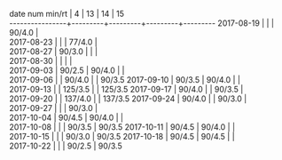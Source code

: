 date num min/rt |    4    |    13   |    14   |    15   
----------------+---------+---------+---------+---------
2017-08-19      |         |         |  90/4.0 |        
2017-08-23      |         |         |  77/4.0 |        
2017-08-27      |  90/3.0 |         |         |        
2017-08-30      |         |         |         |        
2017-09-03      |  90/2.5 |  90/4.0 |         |        
2017-09-06      |         |  90/4.0 |         |  90/3.5
2017-09-10      |  90/3.5 |  90/4.0 |         |        
2017-09-13      |         | 125/3.5 |         | 125/3.5
2017-09-17      |  90/4.0 |         |  90/3.5 |        
2017-09-20      |         | 137/4.0 |         | 137/3.5
2017-09-24      |  90/4.0 |         |  90/3.0 |        
2017-09-27      |         |         |  90/3.0 |       
2017-10-04      |  90/4.5 |  90/4.0 |         |         
2017-10-08      |         |         |  90/3.5 |  90/3.5
2017-10-11      |  90/4.5 |  90/4.0 |         |        
2017-10-15      |         |         |  90/3.0 |  90/3.5
2017-10-18      |  90/4.5 |  90/4.5 |         |        
2017-10-22      |         |         |  90/2.5 |  90/3.5
